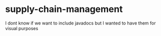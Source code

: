 # supply-chain-management

I dont know if we want to include javadocs but I wanted to have them for visual purposes
